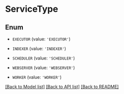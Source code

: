 # ServiceType


## Enum

* `EXECUTOR` (value: `'EXECUTOR'`)

* `INDEXER` (value: `'INDEXER'`)

* `SCHEDULER` (value: `'SCHEDULER'`)

* `WEBSERVER` (value: `'WEBSERVER'`)

* `WORKER` (value: `'WORKER'`)

[[Back to Model list]](../README.md#documentation-for-models) [[Back to API list]](../README.md#documentation-for-api-endpoints) [[Back to README]](../README.md)


